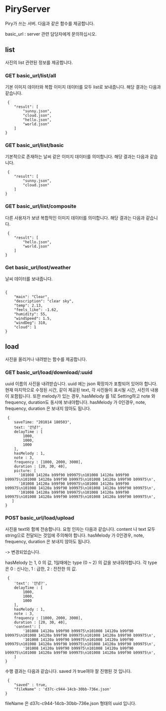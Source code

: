 # PiryServer
Piry가 쓰는 서버. 다음과 같은 함수를 제공합니다.

basic_url : server 관련 담당자에게 문의하십시오.

## list
사진의 list 관련된 정보를 제공합니다.

### GET basic_url/list/all
기본 이미지 데이터와 복합 이미지 데이터를 모두 list로 보내줍니다.
해당 결과는 다음과 같습니다.
<pre><code> {
    "result": [
        "sunny.json",
        "cloud.json",
        "hello.json",
        "world.json"
    ]
}
</code></pre>

### GET basic_url/list/basic
기본적으로 존재하는 날씨 같은 이미지 데이터를 의미합니다.
해당 결과는 다음과 같습니다.
<pre><code> {
    "result": [
        "sunny.json",
        "cloud.json"
    ]
}
</code></pre>

### GET basic_url/list/composite
다른 사용자가 보낸 복합적인 이미지 데이터를 의미합니다.
해당 결과는 다음과 같습니다.
<pre><code> {
    "result": [
        "hello.json",
        "world.json"
    ]
}
</code></pre>

### Get basic_url/lost/weather
날씨 데이터를 보내줍니다.
<pre><code> 
{
    "main": "Clear",
    "description": "clear sky",
    "temp": 2.13,
    "feels_like": -1.62,
    "humidity": 55,
    "windSpeed": 1.5,
    "windDeg": 310,
    "cloud": 1
}
</code></pre>

## load
사진을 올리거나 내려받는 함수를 제공합니다.

### GET basic_url/load/download/:uuid
uuid 이름의 사진을 내려받습니다. uuid 에는 json 확장자가 포함되어 있어야 합니다.
현재 마지막으로 수정된 시간, 같이 제공된 text, 각 사진들이 표시될 시간, 사진의 내용이 포함됩니다.
또한 melody가 있는 경우, hasMelody 를 1로 Setting하고 note 와 frequency, duration도 동시에 보내야합니다.
hasMelody 가 0인경우, note, frequency, duration 은 보내지 않아도 됩니다.
<pre><code> {
    saveTime: "201014 180503",
    text: '안녕?',
    delayTime : [
        1000,
        1000,
        1000
    ],
    hasMelody : 1,
    note : 3,
    frequency : [1000, 2000, 3000],
    duration : [20, 30, 40],
    picture: [ 
      '101008 14120a b99f90 b99975\n101008 14120a b99f90 b99975\n101008 14120a b99f90 b99975\n101008 14120a b99f90 b99975\n',
      '101008 14120a b99f90 b99975\n101008 14120a b99f90 b99975\n101008 14120a b99f90 b99975\n101008 14120a b99f90 b99975\n',
      '101008 14120a b99f90 b99975\n101008 14120a b99f90 b99975\n101008 14120a b99f90 b99975\n101008 14120a b99f90 b99975\n',
   ]
}
</code></pre>


### POST basic_url/load/upload
사진을 text와 함께 전송합니다. 요청 인자는 다음과 같습니다.
content 나 text 모두 string으로 전달되는 것임에 주의해야 합니다.
hasMelody 가 0인경우, note, frequency, duration 은 보내지 않아도 됩니다.


-> 변경되었습니다.

hasMelody 는 1, 0 의 값, 1일때에는 type (0 ~ 2) 의 값을 보내줘야합니다.
각 type은 0 : 신나는, 1 : 급한, 2 : 잔잔한 의 값.

<pre><code> {
    'text': '안녕?',
    delayTime : [
        1000,
        1000,
        1000
    ],
    hasMelody : 1,
    note : 3,
    frequency : [1000, 2000, 3000],
    duration : [20, 30, 40],
    'content': [ 
        '101008 14120a b99f90 b99975\n101008 14120a b99f90 b99975\n101008 14120a b99f90 b99975\n101008 14120a b99f90 b99975\n',
        '101008 14120a b99f90 b99975\n101008 14120a b99f90 b99975\n101008 14120a b99f90 b99975\n101008 14120a b99f90 b99975\n',
        '101008 14120a b99f90 b99975\n101008 14120a b99f90 b99975\n101008 14120a b99f90 b99975\n101008 14120a b99f90 b99975\n',
    ]
}
</code></pre>


수행 결과는 다음과 같습니다. saved 가 true여야 잘 진행된 것 입니다.
<pre><code> { 
    "saved" : true, 
    "fileName" : 'd37c-c944-14cb-30bb-736e.json' 
}
</code></pre>
fileName 은 d37c-c944-14cb-30bb-736e.json 형태의 uuid 입니다.